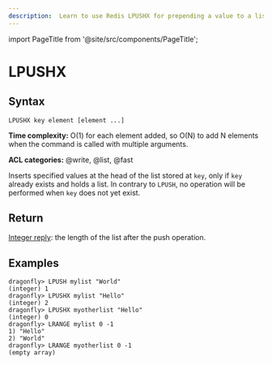 ```yaml
---
description:  Learn to use Redis LPUSHX for prepending a value to a list when list exists.
---
```

import PageTitle from '@site/src/components/PageTitle';

# LPUSHX

<PageTitle title="Redis LPUSHX Command (Documentation) | Dragonfly" />

## Syntax

    LPUSHX key element [element ...]

**Time complexity:** O(1) for each element added, so O(N) to add N elements when the command is called with multiple arguments.

**ACL categories:** @write, @list, @fast

Inserts specified values at the head of the list stored at `key`, only if `key`
already exists and holds a list.
In contrary to `LPUSH`, no operation will be performed when `key` does not yet
exist.

## Return

[Integer reply](https://redis.io/docs/latest/develop/reference/protocol-spec/#integers): the length of the list after the push operation.

## Examples

```shell
dragonfly> LPUSH mylist "World"
(integer) 1
dragonfly> LPUSHX mylist "Hello"
(integer) 2
dragonfly> LPUSHX myotherlist "Hello"
(integer) 0
dragonfly> LRANGE mylist 0 -1
1) "Hello"
2) "World"
dragonfly> LRANGE myotherlist 0 -1
(empty array)
```
